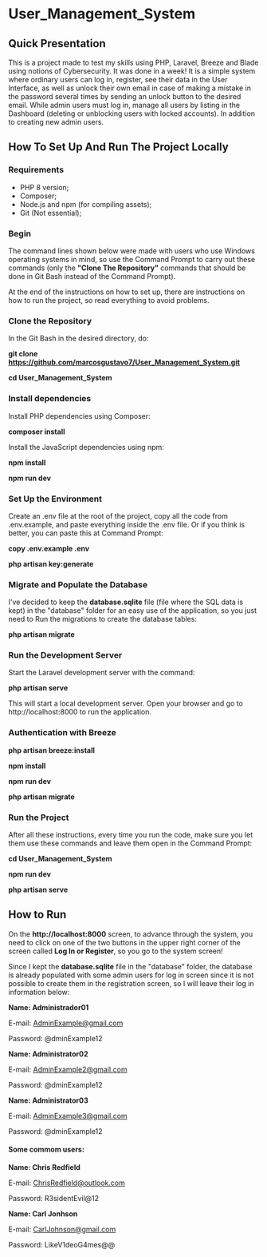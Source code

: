 # User_Management_System
## Quick Presentation
This is a project made to test my skills using PHP, Laravel, Breeze and Blade using notions of Cybersecurity. It was done in a week! It is a simple system where ordinary users can log in, register, see their data in the User Interface, as well as unlock their own email in case of making a mistake in the password several times by sending an unlock button to the desired email. While admin users must log in, manage all users by listing in the Dashboard (deleting or unblocking users with locked accounts). In addition to creating new admin users.
## How To Set Up And Run The Project Locally ##
### Requirements 
 - PHP 8 version;
 - Composer;
 - Node.js and npm (for compiling assets);
 - Git (Not essential);

### Begin
The command lines shown below were made with users who use Windows operating systems in mind, so use the Command Prompt to carry out these commands (only the **"Clone The Repository"** commands that should be done in Git Bash instead of the Command Prompt).

At the end of the instructions on how to set up, there are instructions on how to run the project, so read everything to avoid problems.
### Clone the Repository
In the Git Bash in the desired directory, do:

**git clone https://github.com/marcosgustavo7/User_Management_System.git**

**cd User_Management_System**

### Install dependencies
Install PHP dependencies using Composer:

**composer install**

Install the JavaScript dependencies using npm:

**npm install**

**npm run dev**

### Set Up the Environment
Create an .env file at the root of the project, copy all the code from .env.example, and paste everything inside the .env file. Or if you think is better, you can paste this at Command Prompt:

**copy .env.example .env**

**php artisan key:generate**

### Migrate and Populate the Database
I've decided to keep the **database.sqlite** file (file where the SQL data is kept) in the "database" folder for an easy use of the application, so you just need to Run the migrations to create the database tables:

**php artisan migrate**

### Run the Development Server
Start the Laravel development server with the command:

**php artisan serve**

This will start a local development server. Open your browser and go to http://localhost:8000 to run the application.
### Authentication with Breeze

**php artisan breeze:install**

**npm install**

**npm run dev**

**php artisan migrate**

### Run the Project
After all these instructions, every time you run the code, make sure you let them use these commands and leave them open in the Command Prompt:

**cd User_Management_System**

**npm run dev**

**php artisan serve**

## How to Run
On the **http://localhost:8000** screen, to advance through the system, you need to click on one of the two buttons in the upper right corner of the screen called **Log In or Register**, so you go to the system screen!

Since I kept the **database.sqlite** file in the "database" folder, the database is already populated with some admin users for log in screen since it is not possible to create them in the registration screen, so I will leave their log in information below:

**Name: Administrador01**

E-mail: AdminExample@gmail.com

Password: @dminExample12


**Name: Administrator02**

E-mail: AdminExample2@gmail.com

Password: @dminExample12


**Name: Administrator03**

E-mail: AdminExample3@gmail.com

Password: @dminExample12


#### Some commom users:


**Name: Chris Redfield**

E-mail: ChrisRedfield@outlook.com

Password: R3sidentEvil@12


**Name: Carl Jonhson**

E-mail: CarlJohnson@gmail.com

Password: LikeV1deoG4mes@@
